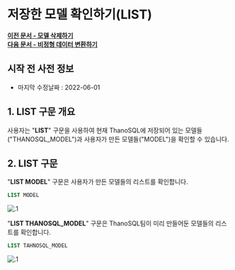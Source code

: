 # __저장한 모델 확인하기(LIST)__

**[이전 문서 - 모델 삭제하기](/how-to_guides/modelling/DELETE_MODEL_SYNTAX/)**  
**[다음 문서 - 비정형 데이터 변환하기](/how-to_guides/modelling/CREATE_TABLE_SYNTAX/)**

## 시작 전 사전 정보

- 마지막 수정날짜 : 2022-06-01

## __1. LIST 구문 개요__

사용자는 "__LIST__" 구문을 사용하여 현재 ThanoSQL에 저장되어 있는 모델들("THANOSQL_MODEL")과 사용자가 만든 모델들("MODEL")을 확인할 수 있습니다. 

## __2. LIST 구문__

"__LIST MODEL__" 구문은 사용자가 만든 모델들의 리스트를 확인합니다.

```sql
LIST MODEL
```
![.1](/img/LIST_img1.png) <br>


"__LIST THANOSQL_MODEL__" 구문은 ThanoSQL팀이 미리 만들어둔 모델들의 리스트를 확인합니다.

```sql
LIST TAHNOSQL_MODEL
```

![.1](/img/LIST_img2.png) <br>

